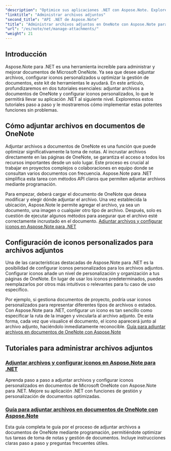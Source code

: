 ```yaml
---
"description": "Optimice sus aplicaciones .NET con Aspose.Note. Explore tutoriales sobre cómo adjuntar archivos, configurar iconos y recuperar archivos adjuntos para un desarrollo optimizado."
"linktitle": "Administrar archivos adjuntos"
"second_title": "API .NET de Aspose.Note"
"title": "Administrar archivos adjuntos en OneNote con Aspose.Note para .NET"
"url": "/es/note/net/manage-attachments/"
"weight": 21
---
```


## Introducción

Aspose.Note para .NET es una herramienta increíble para administrar y mejorar documentos de Microsoft OneNote. Ya sea que desee adjuntar archivos, configurar iconos personalizados u optimizar la gestión de documentos, este kit de herramientas le ayudará. En este artículo, profundizaremos en dos tutoriales esenciales: adjuntar archivos a documentos de OneNote y configurar iconos personalizados, lo que le permitirá llevar su aplicación .NET al siguiente nivel. Exploremos estos tutoriales paso a paso y le mostraremos cómo implementar estas potentes funciones sin problemas.

## Cómo adjuntar archivos en documentos de OneNote  
Adjuntar archivos a documentos de OneNote es una función que puede optimizar significativamente la toma de notas. Al incrustar archivos directamente en las páginas de OneNote, se garantiza el acceso a todos los recursos importantes desde un solo lugar. Este proceso es crucial al trabajar en proyectos complejos o colaboraciones en equipo donde se consultan varios documentos con frecuencia. Aspose.Note para .NET simplifica esta tarea con métodos API claros que permiten adjuntar archivos mediante programación.

Para empezar, deberá cargar el documento de OneNote que desea modificar y elegir dónde adjuntar el archivo. Una vez establecida la ubicación, Aspose.Note le permite agregar el archivo, ya sea un documento, una imagen o cualquier otro tipo de archivo. Después, solo es cuestión de ejecutar algunos métodos para asegurar que el archivo esté correctamente incrustado en el documento.
[Adjuntar archivos y configurar iconos en Aspose.Note para .NET](./attaching-files-setting-icons/)

## Configuración de iconos personalizados para archivos adjuntos  
Una de las características destacadas de Aspose.Note para .NET es la posibilidad de configurar iconos personalizados para los archivos adjuntos. Configurar iconos añade un nivel de personalización y organización a tus páginas de OneNote. En lugar de usar los iconos predeterminados, puedes reemplazarlos por otros más intuitivos o relevantes para tu caso de uso específico.

Por ejemplo, si gestiona documentos de proyecto, podría usar iconos personalizados para representar diferentes tipos de archivos o estados. Con Aspose.Note para .NET, configurar un icono es tan sencillo como especificar la ruta de la imagen y vincularla al archivo adjunto. De esta forma, cada vez que visualice el documento, el icono aparecerá junto al archivo adjunto, haciéndolo inmediatamente reconocible.
[Guía para adjuntar archivos en documentos de OneNote con Aspose.Note](./attach-file-in-one-note-documents/)

## Tutoriales para administrar archivos adjuntos
### [Adjuntar archivos y configurar iconos en Aspose.Note para .NET](./attaching-files-setting-icons/)
Aprenda paso a paso a adjuntar archivos y configurar iconos personalizados en documentos de Microsoft OneNote con Aspose.Note para .NET. Mejore su aplicación .NET con funciones de gestión y personalización de documentos optimizadas.
### [Guía para adjuntar archivos en documentos de OneNote con Aspose.Note](./attach-file-in-one-note-documents/)
Esta guía completa te guía por el proceso de adjuntar archivos a documentos de OneNote mediante programación, permitiéndote optimizar tus tareas de toma de notas y gestión de documentos. Incluye instrucciones claras paso a paso y preguntas frecuentes útiles.